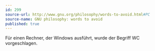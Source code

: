 ```yaml
---
id: 299
source-url: http://www.gnu.org/philosophy/words-to-avoid.html#PC
source-name: GNU philosophy: words to avoid
published: true
---
```


<p>Für einen Rechner, der Windows ausführt, wurde der Begriff WC vorgeschlagen.</p>


